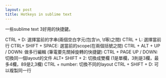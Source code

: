 ```yaml
---
layout: post
title: Hotkeys in sublime text
---
```


一些sublime text 3好用的快捷鍵。

CTRL + D: 選擇當前的字串(兩個空白字元(包含\n, \t等)之間)
CTRL + L: 選擇當前行
CTRL+ SHIFT + SPACE: 選當前的scope(在兩個括號之間)
CTRL + ALT + UP / DOWN: 做多行編輯 (筆電要先關掉旋轉的快捷鍵)
CTRL + PAGE UP / DOWN: 切換同一個layout的文件
ALT+ SHIFT + 2: 切換成雙欄 (1是單欄，3則是3欄，最多4欄，89是2,3欄)
CTRL + number: 切換不同的layout
CTRL + SHIFT + D: 可以複製同一行
